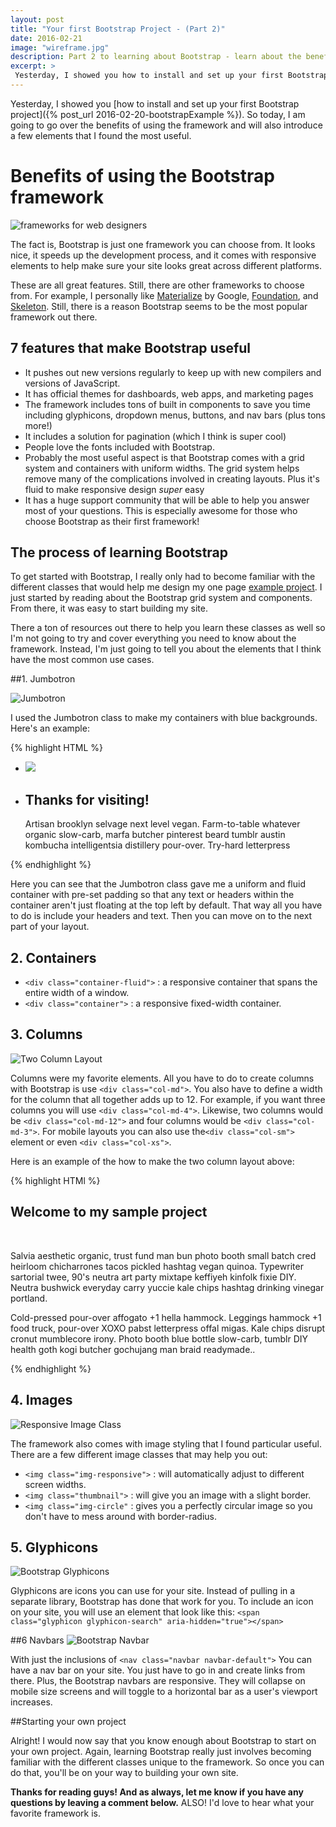 ```yaml
---
layout: post
title: "Your first Bootstrap Project - (Part 2)"
date: 2016-02-21
image: "wireframe.jpg"
description: Part 2 to learning about Bootstrap - learn about the benefits of the front-end framework and some of the useful elements you can use.
excerpt: >
 Yesterday, I showed you how to install and set up your first Bootstrap project. So today, I am going to go over the benefits of using the framework and will go over a few elements that I found the most useful.
---
```

Yesterday, I showed you [how to install and set up your first Bootstrap project]({% post_url 2016-02-20-bootstrapExample %}). So today, I am going to go over the benefits of using the framework and will also introduce a few elements that I found the most useful.

# Benefits of using the Bootstrap framework

![frameworks for web designers](/assets/wireframe.jpg)

The fact is, Bootstrap is just one framework you can choose from. It looks nice, it speeds up the development process, and it comes with responsive elements to help make sure your site looks great across different platforms.

These are all great features. Still, there are other frameworks to choose from. For example, I personally like [Materialize](http://materializecss.com/) by Google, [Foundation](http://foundation.zurb.com/learn/about.html), and [Skeleton](http://getskeleton.com/). Still, there is a reason Bootstrap seems to be the most popular framework out there.

## 7 features that make Bootstrap useful

- It pushes out new versions regularly to keep up with new compilers and versions of JavaScript.
- It has official themes for dashboards, web apps, and marketing pages
- The framework includes tons of built in components to save you time including glyphicons, dropdown menus, buttons, and nav bars (plus tons more!)
- It includes a solution for pagination (which I think is super cool)
- People love the fonts included with Bootstrap.  
- Probably the most useful aspect is that Bootstrap comes with a grid system and containers with uniform widths. The grid system helps remove many of the complications involved in creating layouts. Plus it's fluid to make responsive design *super* easy
- It has a huge support community that will be able to help you answer most of your questions. This is especially awesome for those who choose Bootstrap as their first framework!

## The process of learning Bootstrap
To get started with Bootstrap, I really only had to become familiar with the different classes that would help me design my one page [example project](https://github.com/ktagilbert/Bootstrap-Example). I just started by reading about the Bootstrap grid system and components. From there, it was easy to start building my site.

There a ton of resources out there to help you learn these classes as well so I'm not going to try and cover everything you need to know about the framework. Instead, I'm just going to tell you about the elements that I think have the most common use cases.


##1. Jumbotron

![Jumbotron](/assets/jumbotron.png)

I used the Jumbotron class to make my containers with blue backgrounds. Here's an example:

{% highlight HTML %}
<div class="jumbotron">
  <ul>
    <li class="left-li pull-left">
      <img class="half-width-img" src="assets/webDesign.jpg" />
    </li>
    <li class="right-li pull-right">
      <span class="half-width-txt">
        <h2 class="text-center">Thanks for visiting!</h2>
        <p>
          Artisan brooklyn selvage next level vegan. Farm-to-table whatever organic slow-carb,
          marfa butcher pinterest beard tumblr austin kombucha intelligentsia distillery pour-over. Try-hard letterpress
        </p>
      </span>
  </li>
</ul>
</div>
{% endhighlight %}

Here you can see that the Jumbotron class gave me a uniform and fluid container with pre-set padding so that any text or headers within the container aren't just floating at the top left by default. That way all you have to do is include your headers and text. Then you can move on to the next part of your layout.

## 2. Containers
- ``<div class="container-fluid">`` : a responsive container that spans the entire width of a window.
- ``<div class="container">`` : a responsive fixed-width container.


## 3. Columns
![Two Column Layout](/assets/twoColumnLayout.png)

Columns were my favorite elements. All you have to do to create columns with Bootstrap is use ```<div class="col-md">```. You also have to define a width for the column that all together adds up to 12. For example, if you want three columns you will use ```<div class="col-md-4">```. Likewise, two columns would be ```<div class="col-md-12">``` and four columns would be ```<div class="col-md-3">```. For mobile layouts you can also use  the```<div class="col-sm">``` element or even ```<div class="col-xs">```.

Here is an example of the how to make the two column layout above:

{% highlight HTMl %}
<section id="intro-content">
  <div class="col-lg-12 text-center">
      <h1>Welcome to my sample project</h1>
      </br>
  </div>
  <div class="col-lg-4 col-lg-offset-2">
      <p class="margin-text">Salvia aesthetic organic, trust fund man bun photo booth small batch cred heirloom
        chicharrones tacos pickled hashtag vegan quinoa. Typewriter sartorial twee, 90's neutra art party mixtape
        keffiyeh kinfolk fixie DIY. Neutra bushwick everyday carry yuccie kale chips hashtag drinking vinegar portland.
      </p>
  </div>
  <div class="col-lg-4">
      <p class="margin-text"> Cold-pressed pour-over affogato +1 hella hammock. Leggings hammock +1 food truck,
        pour-over XOXO pabst letterpress offal migas. Kale chips disrupt cronut mumblecore irony. Photo booth blue
        bottle slow-carb, tumblr DIY health goth kogi butcher gochujang man braid readymade..
      </p>
  </div>
</section>
{% endhighlight %}



## 4. Images
![Responsive Image Class](/assets/responsiveImgClass.png)

The framework also comes with image styling that I found particular useful. There are a few different image classes that may help you out:

- ```<img class="img-responsive">``` : will automatically adjust to different screen widths.
- ```<img class="thumbnail">``` : will give you an image with a slight border.
- ```<img class="img-circle"``` : gives you a perfectly circular image so you don't have to mess around with border-radius.


## 5. Glyphicons
![Bootstrap Glyphicons](/assets/glyphicon.png)

Glyphicons are icons you can use for your site. Instead of pulling in a separate library, Bootstrap has done that work for you. To include an icon on your site, you will use an element that look like this: ```<span class="glyphicon glyphicon-search" aria-hidden="true"></span>```

##6 Navbars
![Bootstrap Navbar](/assets/navBar.png)

With just the inclusions of ```<nav class="navbar navbar-default">``` You can have a nav bar on your site. You just have to go in and create links from there. Plus, the Bootstrap navbars are responsive. They will collapse on mobile size screens and will toggle to a horizontal bar as a user's viewport increases.

##Starting your own project

Alright! I would now say that you know enough about Bootstrap to start on your own project. Again, learning Bootstrap really just involves becoming familiar with the different classes unique to the framework. So once you can do that, you'll be on your way to building your own site.


**Thanks for reading guys! And as always, let me know if you have any questions by leaving a comment below.** ALSO! I'd love to hear what your favorite framework is.
